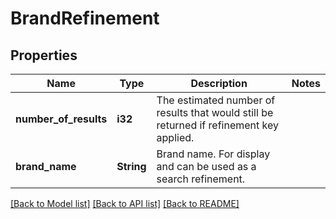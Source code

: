 # BrandRefinement

## Properties

Name | Type | Description | Notes
------------ | ------------- | ------------- | -------------
**number_of_results** | **i32** | The estimated number of results that would still be returned if refinement key applied. | 
**brand_name** | **String** | Brand name. For display and can be used as a search refinement. | 

[[Back to Model list]](../README.md#documentation-for-models) [[Back to API list]](../README.md#documentation-for-api-endpoints) [[Back to README]](../README.md)


